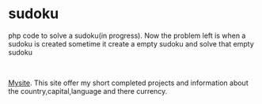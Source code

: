 # sudoku
php code to solve a sudoku(in progress). Now the problem left is when a sudoku is created sometime it create a empty sudoku and solve that empty sudoku
<!--a href='index.php'>Sudoku.</a--><br>
<a href='http://www.phenix2803.tk'>Mysite</a>. This site offer my short completed projects and information about the country,capital,language and there currency.
